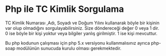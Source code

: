 # Php ile TC Kimlik Sorgulama 

TC Kimlik Numarası ,Adı, Soyadı ve Doğum Yılını kullanarak böyle bir kişinin var olup olmadığını sorgulayabilirsiniz.
Size döndereceği değer 0 veya 1 dir. 0 ise böyle bir kişi yoktur veya bilgiler yanlış girilmiştir. 1 ise kişi mevcuttur.

Bu php kodunun çalışması için php 5.x versiyonu kullanmalısınız ayrıca php-soap modülünün sunucuda kurulu olması gerekmektedir.

